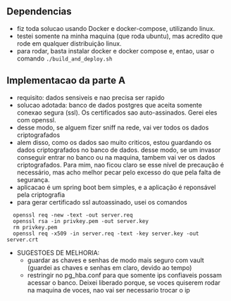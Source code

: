 
Dependencias
------------------------
- fiz toda solucao usando Docker e docker-compose, utilizando linux.
- testei somente na minha maquina (que roda ubuntu), mas acredito que 
  rode em qualquer distribuição linux.
- para rodar, basta instalar docker e docker compose e, entao, usar
  o comando `./build_and_deploy.sh`

Implementacao da parte A
------------------------
- requisito: dados sensiveis e nao precisa ser rapido
- solucao adotada: banco de dados postgres que aceita somente
  conexao segura (ssl). Os certificados sao auto-assinados. Gerei
  eles com openssl.
- desse modo, se alguem fizer sniff na rede, vai ver todos os dados criptografados
- alem disso, como os dados sao muito criticos, estou guardando os dados criptografados
  no banco de dados. desse modo, se um invasor conseguir entrar no banco ou na maquina,
  tambem vai ver os dados criptografados. Para mim, nao ficou claro se esse nível de
  precaução é necessário, mas acho melhor pecar pelo excesso do que pela falta de segurança.
- aplicacao é um spring boot bem simples, e a aplicação é reponsável pela criptografia
- para gerar certificado ssl autoassinado, usei os comandos
```
  openssl req -new -text -out server.req
  openssl rsa -in privkey.pem -out server.key
  rm privkey.pem
  openssl req -x509 -in server.req -text -key server.key -out server.crt
```

- SUGESTOES DE MELHORIA:
  - guardar as chaves e senhas de modo mais seguro com vault (guardei as chaves e senhas
    em claro, devido ao tempo)
  - restringir no pg_hba.conf para que somente ips confiaveis possam acessar o banco. Deixei
    liberado porque, se voces quiserem rodar na maquina de voces, nao vai ser necessario
    trocar o ip
